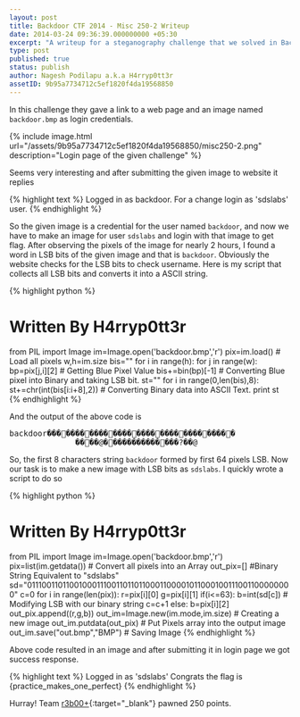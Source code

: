 ```yaml
---
layout: post
title: Backdoor CTF 2014 - Misc 250-2 Writeup
date: 2014-03-24 09:36:39.000000000 +05:30
excerpt: "A writeup for a steganography challenge that we solved in Backdoor CTF 2014"
type: post
published: true
status: publish
author: Nagesh Podilapu a.k.a H4rryp0tt3r
assetID: 9b95a7734712c5ef1820f4da19568850
---
```

In this challenge they gave a link to a web page and an image named `backdoor.bmp` as login credentials.

{% include image.html url="/assets/9b95a7734712c5ef1820f4da19568850/misc250-2.png" description="Login page of the given challenge" %}

Seems very interesting and after submitting the given image to website it replies

{% highlight text %}
Logged in as backdoor. For a change login as 'sdslabs' user.
{% endhighlight %}

So the given image is a credential for the user named `backdoor`, and now we have to make an image for user `sdslabs` and login with that image to get flag.
After observing the pixels of the image for nearly 2 hours, I found a word in LSB bits of the given image and that is `backdoor`. Obviously the website checks for the LSB bits to check username. Here is my script that collects all LSB bits and converts it into a ASCII string.

{% highlight python %}
# Written By H4rryp0tt3r
from PIL import Image
im=Image.open('backdoor.bmp','r')
pix=im.load() # Load all pixels
w,h=im.size
bis=""
for i in range(h):
    for j in range(w):
        bp=pix[j,i][2] # Getting Blue Pixel Value
        bis+=bin(bp)[-1] # Converting Blue pixel into Binary and taking LSB bit.
st=""
for i in range(0,len(bis),8):
    st+=chr(int(bis[i:i+8],2))  # Converting Binary data into ASCII Text.
print st
{% endhighlight %}

And the output of the above code is

<pre>
backdoor��������������������������������
              ����@��������������?��@
</pre>

So, the first 8 characters string `backdoor` formed by first 64 pixels LSB. Now our task is to make a new image with LSB bits as `sdslabs`. I quickly wrote a script to do so

{% highlight python %}
# Written By H4rryp0tt3r
from PIL import Image
im=Image.open('backdoor.bmp','r')
pix=list(im.getdata()) # Convert all pixels into an Array
out_pix=[]
#Binary String Equivalent to "sdslabs"
sd="0111001101100100011100110110110001100001011000100111001100000000"
c=0
for i in range(len(pix)):
    r=pix[i][0]
    g=pix[i][1]
    if(i<=63):
        b=int(sd[c]) # Modifying LSB with our binary string
        c=c+1
    else:
        b=pix[i][2]
    out_pix.append((r,g,b))
out_im=Image.new(im.mode,im.size) # Creating a new image
out_im.putdata(out_pix) # Put Pixels array into the output image
out_im.save("out.bmp","BMP") # Saving Image
{% endhighlight %}

Above code resulted in an image and after submitting it in login page we got success response.

{% highlight text %}
Logged in as 'sdslabs'
Congrats the flag is {practice_makes_one_perfect}
{% endhighlight %}

Hurray! Team [r3b00+][r3b00t-link]{:target="_blank"} pawned 250 points.

[r3b00t-link]: https://ctftime.org/team/4882